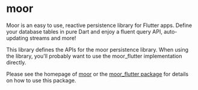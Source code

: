 # moor

Moor is an easy to use, reactive persistence library for Flutter apps. 
Define your database tables in pure Dart and enjoy a fluent query API,
auto-updating streams and more!

This library defines the APIs for the moor persistence library. When using the library,
you'll probably want to use the moor_flutter implementation directly.

Please see the homepage of [moor](https://moor.simonbinder.eu/) or
the [moor_flutter package](https://pub.dartlang.org/packages/moor_flutter) for details
on how to use this package.